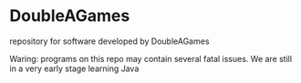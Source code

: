 DoubleAGames
============

repository for software developed by DoubleAGames

Waring: programs on this repo may contain several fatal issues.
We are still in a very early stage learning Java
